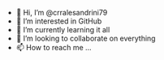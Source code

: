 - 👋 Hi, I’m @crralesandrini79
- 👀 I’m interested in GitHub
- 🌱 I’m currently learning it all
- 💞️ I’m looking to collaborate on everything
- 📫 How to reach me ...

<!---
crralesandrini79/crralesandrini79 is a ✨ special ✨ repository because its `README.md` (this file) appears on your GitHub profile.
You can click the Preview link to take a look at your changes.
--->
